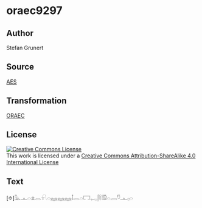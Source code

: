 # oraec9297

## Author

Stefan Grunert

## Source

[AES](https://github.com/simondschweitzer/aes)

## Transformation

[ORAEC](https://oraec.github.io/)

## License

<a rel="license" href="http://creativecommons.org/licenses/by-sa/4.0/"><img alt="Creative Commons License" style="border-width:0" src="https://i.creativecommons.org/l/by-sa/4.0/88x31.png" /></a><br />This work is licensed under a <a rel="license" href="http://creativecommons.org/licenses/by-sa/4.0/">Creative Commons Attribution-ShareAlike 4.0 International License</a>

## Text

[⯑]𓅓𓊵𓏏𓁷𓂋𓍯𓏏𓈐𓈐𓈐𓄤𓂋𓏏𓉐𓉻𓋴𓌉𓏃𓏏𓐙𓎸𓊵𓊪𓏏<br>
